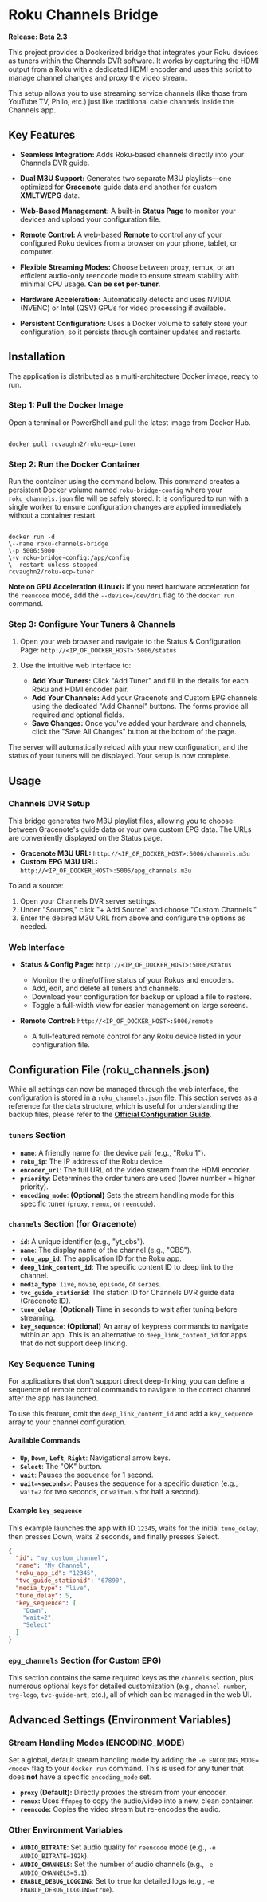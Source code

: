 # **Roku Channels Bridge**

**Release: Beta 2.3**

This project provides a Dockerized bridge that integrates your Roku devices as tuners within the Channels DVR software. It works by capturing the HDMI output from a Roku with a dedicated HDMI encoder and uses this script to manage channel changes and proxy the video stream.

This setup allows you to use streaming service channels (like those from YouTube TV, Philo, etc.) just like traditional cable channels inside the Channels app.

## **Key Features**

* **Seamless Integration:** Adds Roku-based channels directly into your Channels DVR guide.

* **Dual M3U Support:** Generates two separate M3U playlists—one optimized for **Gracenote** guide data and another for custom **XMLTV/EPG** data.

* **Web-Based Management:** A built-in **Status Page** to monitor your devices and upload your configuration file.

* **Remote Control:** A web-based **Remote** to control any of your configured Roku devices from a browser on your phone, tablet, or computer.

* **Flexible Streaming Modes:** Choose between proxy, remux, or an efficient audio-only reencode mode to ensure stream stability with minimal CPU usage. **Can be set per-tuner.**

* **Hardware Acceleration:** Automatically detects and uses NVIDIA (NVENC) or Intel (QSV) GPUs for video processing if available.

* **Persistent Configuration:** Uses a Docker volume to safely store your configuration, so it persists through container updates and restarts.

## **Installation**

The application is distributed as a multi-architecture Docker image, ready to run.

### **Step 1: Pull the Docker Image**

Open a terminal or PowerShell and pull the latest image from Docker Hub.

```

docker pull rcvaughn2/roku-ecp-tuner

```

### **Step 2: Run the Docker Container**

Run the container using the command below. This command creates a persistent Docker volume named `roku-bridge-config` where your `roku_channels.json` file will be safely stored. It is configured to run with a single worker to ensure configuration changes are applied immediately without a container restart.

```

docker run -d  
\--name roku-channels-bridge  
\-p 5006:5000  
\-v roku-bridge-config:/app/config  
\--restart unless-stopped  
rcvaughn2/roku-ecp-tuner

````

**Note on GPU Acceleration (Linux):** If you need hardware acceleration for the `reencode` mode, add the `--device=/dev/dri` flag to the `docker run` command.

### **Step 3: Configure Your Tuners & Channels**

1.  Open your web browser and navigate to the Status & Configuration Page:
    `http://<IP_OF_DOCKER_HOST>:5006/status`

2.  Use the intuitive web interface to:
    * **Add Your Tuners:** Click "Add Tuner" and fill in the details for each Roku and HDMI encoder pair.
    * **Add Your Channels:** Add your Gracenote and Custom EPG channels using the dedicated "Add Channel" buttons. The forms provide all required and optional fields.
    * **Save Changes:** Once you've added your hardware and channels, click the "Save All Changes" button at the bottom of the page.

The server will automatically reload with your new configuration, and the status of your tuners will be displayed. Your setup is now complete.

## **Usage**

### **Channels DVR Setup**

This bridge generates two M3U playlist files, allowing you to choose between Gracenote's guide data or your own custom EPG data. The URLs are conveniently displayed on the Status page.

* **Gracenote M3U URL:** `http://<IP_OF_DOCKER_HOST>:5006/channels.m3u`
* **Custom EPG M3U URL:** `http://<IP_OF_DOCKER_HOST>:5006/epg_channels.m3u`

To add a source:

1.  Open your Channels DVR server settings.
2.  Under "Sources," click "+ Add Source" and choose "Custom Channels."
3.  Enter the desired M3U URL from above and configure the options as needed.

### **Web Interface**

* **Status & Config Page:** `http://<IP_OF_DOCKER_HOST>:5006/status`
    * Monitor the online/offline status of your Rokus and encoders.
    * Add, edit, and delete all tuners and channels.
    * Download your configuration for backup or upload a file to restore.
    * Toggle a full-width view for easier management on large screens.

* **Remote Control:** `http://<IP_OF_DOCKER_HOST>:5006/remote`
    * A full-featured remote control for any Roku device listed in your configuration file.

## **Configuration File (roku_channels.json)**

While all settings can now be managed through the web interface, the configuration is stored in a `roku_channels.json` file. This section serves as a reference for the data structure, which is useful for understanding the backup files, please refer to the [**Official Configuration Guide**](https://tuner.ct.ws).

### **`tuners` Section**

* **`name`**: A friendly name for the device pair (e.g., "Roku 1").
* **`roku_ip`**: The IP address of the Roku device.
* **`encoder_url`**: The full URL of the video stream from the HDMI encoder.
* **`priority`**: Determines the order tuners are used (lower number = higher priority).
* **`encoding_mode`**: **(Optional)** Sets the stream handling mode for this specific tuner (`proxy`, `remux`, or `reencode`).

### **`channels` Section (for Gracenote)**

* **`id`**: A unique identifier (e.g., "yt_cbs").
* **`name`**: The display name of the channel (e.g., "CBS").
* **`roku_app_id`**: The application ID for the Roku app.
* **`deep_link_content_id`**: The specific content ID to deep link to the channel.
* **`media_type`**: `live`, `movie`, `episode`, or `series`.
* **`tvc_guide_stationid`**: The station ID for Channels DVR guide data (Gracenote ID).
* **`tune_delay`**: **(Optional)** Time in seconds to wait after tuning before streaming.
* **`key_sequence`**: **(Optional)** An array of keypress commands to navigate within an app. This is an alternative to `deep_link_content_id` for apps that do not support deep linking.

### **Key Sequence Tuning**

For applications that don't support direct deep-linking, you can define a sequence of remote control commands to navigate to the correct channel after the app has launched.

To use this feature, omit the `deep_link_content_id` and add a `key_sequence` array to your channel configuration.

#### **Available Commands**

* **`Up`**, **`Down`**, **`Left`**, **`Right`**: Navigational arrow keys.
* **`Select`**: The "OK" button.
* **`wait`**: Pauses the sequence for 1 second.
* **`wait=<seconds>`**: Pauses the sequence for a specific duration (e.g., `wait=2` for two seconds, or `wait=0.5` for half a second).

#### **Example `key_sequence`**

This example launches the app with ID `12345`, waits for the initial `tune_delay`, then presses Down, waits 2 seconds, and finally presses Select.

```json
{
  "id": "my_custom_channel",
  "name": "My Channel",
  "roku_app_id": "12345",
  "tvc_guide_stationid": "67890",
  "media_type": "live",
  "tune_delay": 5,
  "key_sequence": [
    "Down",
    "wait=2",
    "Select"
  ]
}
````

### **`epg_channels` Section (for Custom EPG)**

This section contains the same required keys as the `channels` section, plus numerous optional keys for detailed customization (e.g., `channel-number`, `tvg-logo`, `tvc-guide-art`, etc.), all of which can be managed in the web UI.

## **Advanced Settings (Environment Variables)**

### **Stream Handling Modes (ENCODING\_MODE)**

Set a global, default stream handling mode by adding the `-e ENCODING_MODE=<mode>` flag to your `docker run` command. This is used for any tuner that does **not** have a specific `encoding_mode` set.

  * **`proxy` (Default):** Directly proxies the stream from your encoder.
  * **`remux`:** Uses `ffmpeg` to copy the audio/video into a new, clean container.
  * **`reencode`:** Copies the video stream but re-encodes the audio.

### **Other Environment Variables**

  * **`AUDIO_BITRATE`**: Set audio quality for `reencode` mode (e.g., `-e AUDIO_BITRATE=192k`).
  * **`AUDIO_CHANNELS`**: Set the number of audio channels (e.g., `-e AUDIO_CHANNELS=5.1`).
  * **`ENABLE_DEBUG_LOGGING`**: Set to `true` for detailed logs (e.g., `-e ENABLE_DEBUG_LOGGING=true`).

